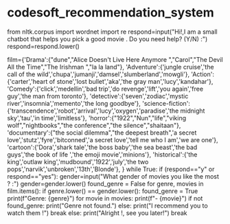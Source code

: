 # codesoft_recommendation_system
from nltk.corpus import wordnet
import re
respond=input("Hi!,I am a small chatbot that helps you pick a good movie . Do you need help? (Y/N) :")
respond=respond.lower()

film={'Drama':{"dune","Alice Doesn't Live Here Anymore ","Carol","The Devil All the Time","The Irishman ","la la land"},
            'Adventure':{'jungle cruise','the call of the wild','chupa','jumanji','damsel','slumberland','mowgli'},
            'Action':{'carter','heart of stone','lost bullet','aka','the gray man','lucy','kandahar'},
            'Comedy':{'click','medellin','bad trip','do revenge','lift','you again','free guy','the man from toronto'},
            'detective':{'seven','zodiac','mystic river','insomnia','memento','the long goodbye'},
            'science-fiction':{'transcendence','robot','arrival','lucy','oxygen','paradise','the midnight sky','tau','in time','limitless'},
            'horror':{"1922","Nun","life","viking wolf","nightbooks","the conference","the silence","shaitaan"},
            'documentary':{"the social dilemma","the deepest breath",'a secret love','stutz','fyre','bitconned','a secret love','tell me who I am','we are one'},
            'cartoon':{'Dora','shark tale','the boss baby','the sea beast','the bad guys','the book of life ','the emoji movie','minions'},
            'historical':{'the king','outlaw king','mudbound','1922','july','the two pops','narvik','unbroken','13th','Blonde'},
            }
while True:
    if (respond=="y" or respond=="yes"):
        gender=input("What gender of movies you like the most ? :")
        gender=gender.lower()
        found_genre = False
        for genre, movies in film.items():
            if genre.lower() == gender.lower():
                found_genre = True
                print(f"Genre: {genre}")
                for movie in movies:
                    print(f"- {movie}")
        if not found_genre:
            print("Genre not found.")
        else:
            print("I recommend you to watch them !")
            break
    else:
        print("Alright !, see you later!")
        break
